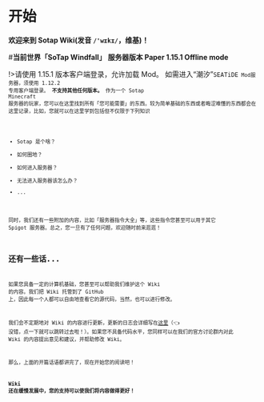 # 开始

**欢迎来到 Sotap Wiki(发音 `/'wɪkɪ/`，维基)！**

#**当前世界「SoTap Windfall」**
**服务器版本 Paper 1.15.1 Offline mode**

!>请使用 1.15.1 版本客户端登录，允许加载 Mod。
如需进入“潮汐”<code>SEATiDE<code> Mod服务器，须使用 1.12.2 专用客户端登录。
**不支持其他任何版本。**
作为一个 Sotap Minecraft 服务器的玩家，您可以在这里找到所有「您可能需要」的东西。较为简单基础的东西或者晦涩难懂的东西都会在这里记录，比如，您就可以在这里学到包括但不仅限于下列知识

- Sotap 是个啥？
- 如何圈地？
- 如何进入服务器？
- 无法进入服务器该怎么办？
- ...

同时，我们还有一些附加的内容，比如「服务器指令大全」等，这些指令您甚至可以用于其它 Spigot 服务器。总之，您一旦有了任何问题，欢迎随时前来逛逛！

## 还有一些话...

如果您具备一定的计算机基础，您甚至可以帮助我们维护这个 Wiki 的内容。我们把 Wiki 托管到了 GitHub 上，因此每一个人都可以自由地查看它的源代码，当然，也可以进行修改。

我们会不定期地对 Wiki 的内容进行更新，更新的日志会详细写在[这里](changelog.md)（👈 没错，点一下就可以跳转过去啦！）。如果您不具备代码水平，您同样可以在我们的官方讨论群内对此 Wiki 的内容提出意见和建议，并帮助修改 Wiki。

那么，上面的开篇话语都讲完了，现在开始您的阅读吧！

**Wiki 还在缓慢发展中，您的支持可以使我们将内容做得更好！**
